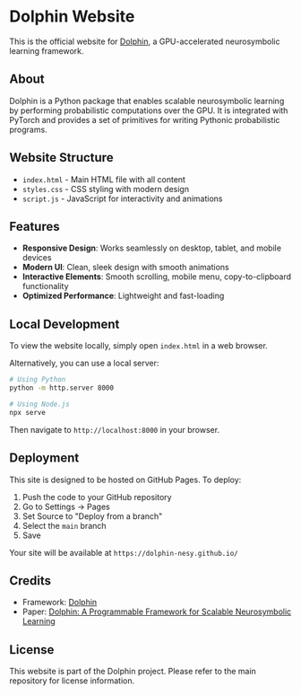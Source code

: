 # Dolphin Website

This is the official website for [Dolphin](https://github.com/Dolphin-NeSy/Dolphin), a GPU-accelerated neurosymbolic learning framework.

## About

Dolphin is a Python package that enables scalable neurosymbolic learning by performing probabilistic computations over the GPU. It is integrated with PyTorch and provides a set of primitives for writing Pythonic probabilistic programs.

## Website Structure

- `index.html` - Main HTML file with all content
- `styles.css` - CSS styling with modern design
- `script.js` - JavaScript for interactivity and animations

## Features

- **Responsive Design**: Works seamlessly on desktop, tablet, and mobile devices
- **Modern UI**: Clean, sleek design with smooth animations
- **Interactive Elements**: Smooth scrolling, mobile menu, copy-to-clipboard functionality
- **Optimized Performance**: Lightweight and fast-loading

## Local Development

To view the website locally, simply open `index.html` in a web browser.

Alternatively, you can use a local server:

```bash
# Using Python
python -m http.server 8000

# Using Node.js
npx serve
```

Then navigate to `http://localhost:8000` in your browser.

## Deployment

This site is designed to be hosted on GitHub Pages. To deploy:

1. Push the code to your GitHub repository
2. Go to Settings → Pages
3. Set Source to "Deploy from a branch"
4. Select the `main` branch
5. Save

Your site will be available at `https://dolphin-nesy.github.io/`

## Credits

- Framework: [Dolphin](https://github.com/Dolphin-NeSy/Dolphin)
- Paper: [Dolphin: A Programmable Framework for Scalable Neurosymbolic Learning](https://arxiv.org/abs/2410.03348)

## License

This website is part of the Dolphin project. Please refer to the main repository for license information.
